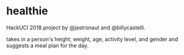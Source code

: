 # healthie

HackUCI 2018 project by @jastronaut and @billycastelli.

takes in a person's height, weight, age, activity level, and gender and suggests a meal plan for the day.
